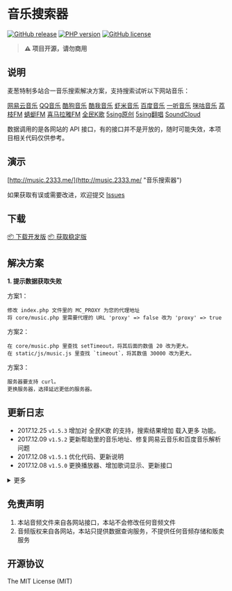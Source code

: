 # 音乐搜索器

[![GitHub release](https://img.shields.io/github/release/maicong/music.svg?style=flat-square)](https://github.com/maicong/music/releases)
[![PHP version](https://img.shields.io/badge/php-%3E%205.4-orange.svg)](https://github.com/php-src/php)
[![GitHub license](https://img.shields.io/badge/license-MIT-blue.svg)](#LICENSE)

> **⚠️ 项目开源，请勿商用**

## 说明

麦葱特制多站合一音乐搜索解决方案，支持搜索试听以下网站音乐：

[网易云音乐](http://music.163.com) [QQ音乐](http://y.qq.com) [酷狗音乐](http://www.kugou.com) [酷我音乐](http://www.kuwo.cn) [虾米音乐](http://www.xiami.com) [百度音乐](http://music.baidu.com) [一听音乐](http://www.1ting.com) [咪咕音乐](http://music.migu.cn) [荔枝FM](http://www.lizhi.fm) [蜻蜓FM](http://www.qingting.fm) [喜马拉雅FM](http://www.ximalaya.com) [全民K歌](http://kg.qq.com) [5sing原创](http://5sing.kugou.com/yc) [5sing翻唱](http://5sing.kugou.com/fc) [SoundCloud](https://soundcloud.com)

数据调用的是各网站的 API 接口，有的接口并不是开放的，随时可能失效，本项目相关代码仅供参考。

## 演示

[http://music.2333.me/](http://music.2333.me/ "音乐搜索器")

如果获取有误或需要改进，欢迎提交 [Issues](https://github.com/maicong/music/issues)

## 下载

[📦 下载开发版](https://github.com/maicong/music/archive/master.zip) [📦 获取稳定版](https://github.com/maicong/music/releases)

## 解决方案

**1. 提示数据获取失败**

方案1：

```
修改 index.php 文件里的 MC_PROXY 为您的代理地址
将 core/music.php 里需要代理的 URL 'proxy' => false 改为 'proxy' => true
```

方案2：

```
在 core/music.php 里查找 setTimeout，将其后面的数值 20 改为更大。
在 static/js/music.js 里查找 `timeout`，将其数值 30000 改为更大。
```

方案3：

```
服务器要支持 curl。
更换服务器，选择延迟更低的服务器。
```

## 更新日志

- 2017.12.25 `v1.5.3` 增加对 全民K歌 的支持，搜索结果增加 载入更多 功能。
- 2017.12.09 `v1.5.2` 更新帮助里的音乐地址、修复网易云音乐和百度音乐解析问题
- 2017.12.08 `v1.5.1` 优化代码、更新说明
- 2017.12.08 `v1.5.0` 更换播放器、增加歌词显示、更新接口

<details>
<summary>更多</summary>

- 2017.12.05 `v1.4.5` 修复网易云音乐音频数据不对应问题
- 2017.12.05 `v1.4.4` 优化网易云音乐、虾米音乐、百度音乐接口
- 2017.12.05 `v1.4.3` 优化酷狗音乐接口，支持 320k 音频
- 2017.12.04 `v1.4.2` 优化代码
- 2017.12.04 `v1.4.1` 优化 QQ 音乐品质
- 2017.11.28 `v1.4.0` 优化接口和代码、优化 Curl 模块加载方式
- 2017.09.12 `v1.3.0` 更新 QQ 音乐 API 接口
- 2017.09.08 `v1.2.9` 优化模版代码，更新说明
- 2017.09.06 `v1.2.8` 更新 5sing 接口，优化代码
- 2017.09.04 `v1.2.7` 修复低版本提示显示编码问题
- 2017.08.03 `v1.2.6` 更新页脚和注释
- 2017.08.03 `v1.2.6` 增加低版本提示，优化 蜻蜓 FM 的 songid 代码
- 2017.08.01 `v1.2.5` 增加对 喜马拉雅 FM 的支持，修复 url 无法获取问题
- 2017.07.26 `v1.2.4` 优化代码兼容性
- 2017.07.24 `v1.2.3` 优化目录结构和模版
- 2017.07.20 `v1.2.2` 优化回调代码
- 2017.07.20 `v1.2.1` 更新正则匹配规则
- 2017.07.19 `v1.2.0` 修复正则表达式问题
- 2017.07.19 `v1.1.9` 增加对蜻蜓 FM 的支持 (resolve [#6](https://github.com/maicong/music/issues/6))
- 2017.07.10 `v1.1.8` 修复 api 请求接口问题
- 2017.07.05 `v1.1.7` 增加对 荔枝 FM 的支持
- 2017.06.26 `v1.1.6` 修复数组写法兼容性
- 2017.05.19 `v1.1.5` 修复 网易云音乐 音乐链接失效问题
- 2017.04.28 `v1.1.4` 更新 QQ 音乐 API 接口，优化代码
- 2017.04.21 `v1.1.3` 优化代码和播放器视觉
- 2017.04.20 `v1.1.2` 更新音乐地址匹配规则
- 2017.03.24 `v1.1.1` 移除对天天动听的支持，修复无法获取咪咕音乐的问题，更新 SoundCloud client_id
- 2017.03.23 `v1.1.0` 更新外链资源地址，优化代码
- 2015.06.15 `v1.0.4` 增加对 SoundCloud 的支持，增加代理支持，修复音乐名称识别问题，优化代码
- 2015.06.13 `v1.0.3` 增加对 天天动听、咪咕 的支持
- 2015.06.12 `v1.0.2` 增加对 5sing 的支持 (开源发布)
- 2015.06.12 `v1.0.1` 代码优化 + BUG修复
- 2015.06.10 `v1.0.0` 音乐搜索器上线

</details>

## 免责声明

1. 本站音频文件来自各网站接口，本站不会修改任何音频文件
2. 音频版权来自各网站，本站只提供数据查询服务，不提供任何音频存储和贩卖服务


## 开源协议

The MIT License (MIT)
